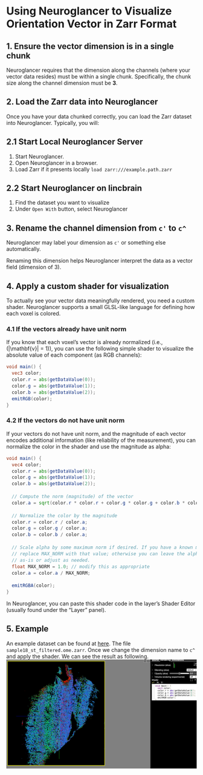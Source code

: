 # Using Neuroglancer to Visualize Orientation Vector in Zarr Format

## 1. Ensure the vector dimension is in a single chunk

Neuroglancer requires that the dimension along the channels (where your vector data resides) must be within a single chunk. Specifically, the chunk size along the channel dimension must be **3**. 

## 2. Load the Zarr data into Neuroglancer

Once you have your data chunked correctly, you can load the Zarr dataset into Neuroglancer. Typically, you will:

## 2.1 Start Local Neuroglancer Server
1. Start Neuroglancer.
2. Open Neuroglancer in a browser.
3. Load Zarr if it presents locally  `load zarr:///example.path.zarr`

## 2.2 Start Neuroglancer on lincbrain
1. Find the dataset you want to visualize
2. Under `Open With` button, select Neuroglancer

## 3. Rename the channel dimension from `c'` to `c^`

Neuroglancer may label your dimension as `c'` or something else automatically.  

Renaming this dimension helps Neuroglancer interpret the data as a vector field (dimension of 3).  


## 4. Apply a custom shader for visualization

To actually see your vector data meaningfully rendered, you need a custom shader. Neuroglancer supports a small GLSL-like language for defining how each voxel is colored.

### 4.1 If the vectors already have unit norm

If you know that each voxel’s vector is already normalized (i.e., \(\|\mathbf{v}\| = 1\)), you can use the following simple shader to visualize the absolute value of each component (as RGB channels):

```glsl
void main() {
  vec3 color;
  color.r = abs(getDataValue(0));
  color.g = abs(getDataValue(1));
  color.b = abs(getDataValue(2));
  emitRGB(color);
}
```

### 4.2 If the vectors do not have unit norm

If your vectors do not have unit norm, and the magnitude of each vector encodes additional information (like reliability of the measurement), you can normalize the color in the shader and use the magnitude as alpha:

```glsl
void main() {
  vec4 color;
  color.r = abs(getDataValue(0));
  color.g = abs(getDataValue(1));
  color.b = abs(getDataValue(2));

  // Compute the norm (magnitude) of the vector
  color.a = sqrt(color.r * color.r + color.g * color.g + color.b * color.b);

  // Normalize the color by the magnitude
  color.r = color.r / color.a;
  color.g = color.g / color.a;
  color.b = color.b / color.a;

  // Scale alpha by some maximum norm if desired. If you have a known maximum,
  // replace MAX_NORM with that value; otherwise you can leave the alpha
  // as-is or adjust as needed.
  float MAX_NORM = 1.0; // modify this as appropriate
  color.a = color.a / MAX_NORM;

  emitRGBA(color);
}
```

In Neuroglancer, you can paste this shader code in the layer’s Shader Editor (usually found under the “Layer” panel).


## 5. Example

An example dataset can be found at [here](https://lincbrain.org/dandiset/000010/draft/files?location=sourcedata%2Fderivatives&page=2). The file `sample18_st_filtered.ome.zarr`. Once we change the dimension name to `c^` and apply the shader. We can see the result as following.
 ![](img/neuroglancer_orientation_vector_example.jpeg)

